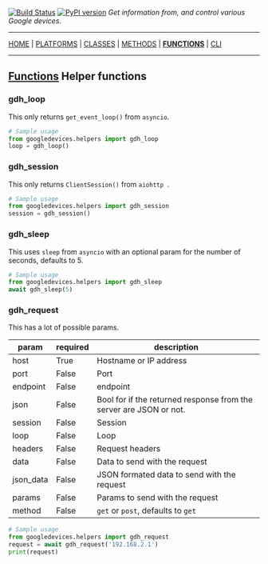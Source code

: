 [![Build Status][travis_status]][travis] [![PyPI version][pypi_badge]][pypi] _Get information from, and control various Google devices._

***

[HOME][home] | [PLATFORMS][platforms] | [CLASSES][classes] | [METHODS][methods] | [**FUNCTIONS**][functions] | [CLI][cli]

***

## [Functions](https://ludeeus.github.io/ROOT/functions) Helper functions

### gdh_loop

This only returns `get_event_loop()` from `asyncio`.

```python
# Sample usage
from googledevices.helpers import gdh_loop
loop = gdh_loop()
```

### gdh_session

This only returns `ClientSession()` from `aiohttp `.

```python
# Sample usage
from googledevices.helpers import gdh_session
session = gdh_session()
```

### gdh_sleep

This uses `sleep` from `asyncio` with an optional param for the number of seconds, defaults to 5.

```python
# Sample usage
from googledevices.helpers import gdh_sleep
await gdh_sleep(5)
```

### gdh_request

This has a lot of possible params.

param | required | description
-- | -- | --
host | True | Hostname or IP address
port | False | Port
endpoint | False | endpoint
json | False | Bool for if the returned response from the server are JSON or not.
session | False | Session
loop | False | Loop
headers | False | Request headers
data | False | Data to send with the request
json_data | False | JSON formated data to send with the request
params | False | Params to send with the request
method | False | `get` or `post`, defaults to `get`

```python
# Sample usage
from googledevices.helpers import gdh_request
request = await gdh_request('192.168.2.1')
print(request)
```

<!-- menu -->
[travis]: https://travis-ci.com/ludeeus/googledevices
[travis_status]: https://travis-ci.com/ludeeus/googledevices.svg?branch=master
[pypi]:https://pypi.org/project/googledevices/
[pypi_badge]: https://badge.fury.io/py/googledevices.svg
[home]: https://ludeeus.github.io/ROOT
[platforms]: https://ludeeus.github.io/ROOT/platforms
[classes]: https://ludeeus.github.io/ROOT/classes
[methods]: https://ludeeus.github.io/ROOT/methods
[functions]: https://ludeeus.github.io/ROOT/functions
[cli]: https://ludeeus.github.io/ROOT/cli